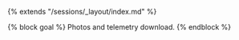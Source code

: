 {% extends "/sessions/_layout/index.md" %}

{% block goal %}
Photos and telemetry download.
{% endblock %}
